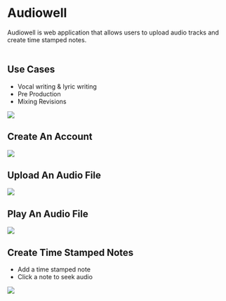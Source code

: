 <h1>Audiowell</h1>
Audiowell is web application that allows users to upload audio tracks and create time stamped notes. 
<br>
<br>

<h2>Use Cases</h2>

* Vocal writing & lyric writing
* Pre Production
* Mixing Revisions

<img src="https://media.giphy.com/media/4No2qHJv7yX704IBxq/giphy.gif">

<h2>Create An Account</h2>
<img src="https://media.giphy.com/media/Z8lMXmwdcPWHQEp3eN/giphy.gif">

<h2>Upload An Audio File</h2>
<img src="https://media.giphy.com/media/UqBFDvzLwvELBrkuFH/giphy.gif">

<h2>Play An Audio File</h2>
<img src="https://media.giphy.com/media/RKBI1quZoiU71a99mX/giphy.gif">

<h2>Create Time Stamped Notes</h2>

* Add a time stamped note
* Click a note to seek audio

<img align="left" src="https://media.giphy.com/media/h2fwJwMOeV1O7kEqBn/giphy.gif">
